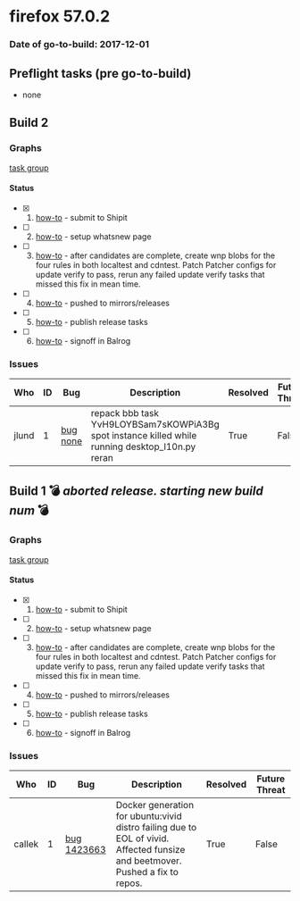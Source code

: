 # firefox 57.0.2

### Date of go-to-build: 2017-12-01

## Preflight tasks (pre go-to-build)
- none

## Build 2  

### Graphs
[task group](https://tools.taskcluster.net/push-inspector/#/DrBVs1VKQ8eeIwZsPUr0sQ)


#### Status
- [x] 1.  [how-to](https://wiki.mozilla.org/Release:Release_Automation_on_Mercurial:Starting_a_Release#Submit_to_Ship_It)  - submit to Shipit
- [ ] 2.  [how-to](https://wiki.mozilla.org/Release:Release_Automation_on_Mercurial:Updates_through_Shipping#Set-up_whatsnew_page)  - setup whatsnew page
- [ ] 3.  [how-to](https://bugzilla.mozilla.org/show_bug.cgi?id=1421535#c5)  - after candidates are complete, create wnp blobs for the four rules in both localtest and cdntest. Patch Patcher configs for update verify to pass, rerun any failed update verify tasks that missed this fix in mean time.
- [ ] 4.  [how-to](https://github.com/mozilla/releasewarrior/blob/master/how-tos/relpro.md#2-push-to-releases-dir-mirrors)  - pushed to mirrors/releases
- [ ] 5.  [how-to](https://github.com/mozilla/releasewarrior/blob/master/how-tos/relpro.md#4-publish-release)  - publish release tasks
- [ ] 6.  [how-to](https://github.com/mozilla/releasewarrior/blob/master/how-tos/relpro.md#3-signoffs)  - signoff in Balrog

### Issues
| Who                 | ID               | Bug                                                                 | Description                | Resolved                | Future Threat                |
| ------------------- | ---------------- | ------------------------------------------------------------------- | -------------------------- | ----------------------- | ---------------------------- |
| jlund  | 1 | [bug none](https://bugzil.la/none)        | repack bbb task YvH9LOYBSam7sKOWPiA3Bg spot instance killed while running desktop_l10n.py reran | True | False |

## Build 1  :bomb: _aborted release. starting new build num_ :bomb: 

### Graphs
[task group](https://tools.taskcluster.net/push-inspector/#/dXW9QkLrQ_i3FW0m1L4COA)


#### Status
- [x] 1.  [how-to](https://wiki.mozilla.org/Release:Release_Automation_on_Mercurial:Starting_a_Release#Submit_to_Ship_It)  - submit to Shipit
- [ ] 2.  [how-to](https://wiki.mozilla.org/Release:Release_Automation_on_Mercurial:Updates_through_Shipping#Set-up_whatsnew_page)  - setup whatsnew page
- [ ] 3.  [how-to](https://bugzilla.mozilla.org/show_bug.cgi?id=1421535#c5)  - after candidates are complete, create wnp blobs for the four rules in both localtest and cdntest. Patch Patcher configs for update verify to pass, rerun any failed update verify tasks that missed this fix in mean time.
- [ ] 4.  [how-to](https://github.com/mozilla/releasewarrior/blob/master/how-tos/relpro.md#2-push-to-releases-dir-mirrors)  - pushed to mirrors/releases
- [ ] 5.  [how-to](https://github.com/mozilla/releasewarrior/blob/master/how-tos/relpro.md#4-publish-release)  - publish release tasks
- [ ] 6.  [how-to](https://github.com/mozilla/releasewarrior/blob/master/how-tos/relpro.md#3-signoffs)  - signoff in Balrog

### Issues
| Who                 | ID               | Bug                                                                 | Description                | Resolved                | Future Threat                |
| ------------------- | ---------------- | ------------------------------------------------------------------- | -------------------------- | ----------------------- | ---------------------------- |
| callek  | 1 | [bug 1423663](https://bugzil.la/1423663)        | Docker generation for ubuntu:vivid distro failing due to EOL of vivid. Affected funsize and beetmover. Pushed a fix to repos. | True | False |

